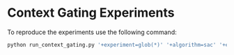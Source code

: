 # Context Gating Experiments

To reproduce the experiments use the following command:

```bash
python run_context_gating.py '+experiment=glob(*)' '+algorithm=sac' '+environment=pendulum' 'contexts.context_feature_args=[],[g],[max_speed],[l],[m],[dt]' 'carl.state_context_features=null,${contexts.context_feature_args}'  'seed=range(0,5)' 'carl.gaussian_noise_std_percentage=0.4' --multirun
```
